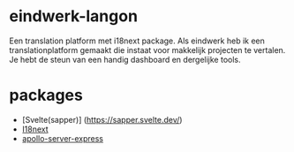 # eindwerk-langon
Een translation platform met i18next package. Als eindwerk heb ik een translationplatform gemaakt die instaat voor makkelijk projecten te vertalen. Je hebt de steun van een handig dashboard en dergelijke tools.

# packages
- [Svelte(sapper)] (https://sapper.svelte.dev/)
- [I18next](https://www.i18next.com/)
- [apollo-server-express](https://github.com/RomanieDelporte/eindwerk-langon-backend) 






